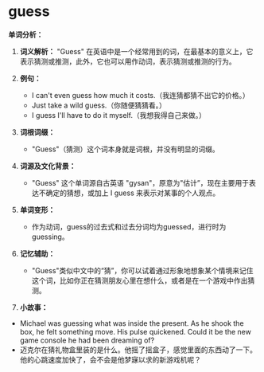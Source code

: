 # guess

**单词分析：**

  

1.  **词义解析：** "Guess" 在英语中是一个经常用到的词，在最基本的意义上，它表示猜测或推测，此外，它也可以用作动词，表示猜测或推测的行为。
    
      
    
2.  **例句：**
    
      
    
    *   I can't even guess how much it costs.（我连猜都猜不出它的价格。）
    *   Just take a wild guess.（你随便猜猜看。）
    *   I guess I'll have to do it myself.（我想我得自己来做。）
    
      
    
3.  **词根词缀：**
    
      
    
    *   "Guess"（猜测）这个词本身就是词根，并没有明显的词缀。
    
      
    
4.  **词源及文化背景：**
    
      
    
    *   "Guess" 这个单词源自古英语 "gysan"，原意为"估计”，现在主要用于表达不确定的猜想，或加上 I guess 来表示对某事的个人观点。
    
      
    
5.  **单词变形：**
    
      
    
    *   作为动词，guess的过去式和过去分词均为guessed，进行时为guessing。
    
      
    
6.  **记忆辅助：**
    
      
    
    *   "Guess"类似中文中的“猜”，你可以试着通过形象地想象某个情境来记住这个词，比如你正在猜测朋友心里在想什么，或者是在一个游戏中作出猜测。
    
      
    
7.  **小故事：**
    
      
    

  

*   Michael was guessing what was inside the present. As he shook the box, he felt something move. His pulse quickened. Could it be the new game console he had been dreaming of?
*   迈克尔在猜礼物盒里装的是什么。他摇了摇盒子，感觉里面的东西动了一下。他的心跳速度加快了，会不会是他梦寐以求的新游戏机呢？
